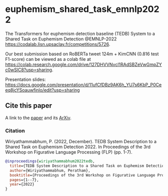 # euphemism_shared_task_emnlp2022
The Transformers for euphemism detection baseline (TEDB) System to a Shared Task on Euphemism Detection @EMNLP-2022
https://codalab.lisn.upsaclay.fr/competitions/5726.

Our best submission based on RoBERTa tweet 124m + KimCNN (0.816 test F1-score) can be viewed as a colab file at https://colab.research.google.com/drive/127DHVVNvcl1RAdSBZeVwGmpZYc0wSlC8?usp=sharing.

Presentation slides: https://docs.google.com/presentation/d/11ufCfDBz9AK6h_YU7s6KbP_P0Ceeq8jcYSoauwfinlo/edit?usp=sharing

## Cite this paper
A link to the [paper](https://aclanthology.org/2022.flp-1.pdf#page=15) and its [ArXiv](https://arxiv.org/abs/2005.10903).

### Citation
Wiriyathammabhum, P. (2022, December). TEDB System Description to a Shared Task on Euphemism Detection 2022. In Proceedings of the 3rd Workshop on Figurative Language Processing (FLP) (pp. 1-7).

``` bibtex
@inproceedings{wiriyathammabhum2022tedb,
  title={TEDB System Description to a Shared Task on Euphemism Detection 2022},
  author={Wiriyathammabhum, Peratham},
  booktitle={Proceedings of the 3rd Workshop on Figurative Language Processing (FLP)},
  pages={1--7},
  year={2022}
}
```
